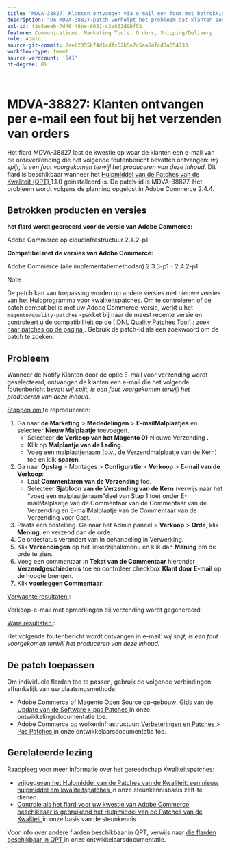 ```yaml
---
title: 'MDVA-38827: Klanten ontvangen via e-mail een fout met betrekking tot het verzenden van orders'
description: "De MDVA-38827-patch verhelpt het probleem dat klanten een e-mail met een bestelling ontvangen met het volgende foutbericht: *Er is helaas een fout opgetreden bij het genereren van deze inhoud*. Deze patch is beschikbaar wanneer [Quality Patches Tool (QPT)] (https://experienceleague.adobe.com/en/docs/commerce-operations/upgrade-guide/patches/overview) 1.1.0 is geïnstalleerd. De patch-id is MDVA-38827. Het probleem wordt volgens de planning opgelost in Adobe Commerce 2.4.4."
exl-id: f2e5aeab-7d46-46be-9631-c3a863d9bf52
feature: Communications, Marketing Tools, Orders, Shipping/Delivery
role: Admin
source-git-commit: 2aeb2355b74d1cdfc62b5e7c5aa04fcd0a654733
workflow-type: tm+mt
source-wordcount: '541'
ht-degree: 0%

---
```


# MDVA-38827: Klanten ontvangen per e-mail een fout bij het verzenden van orders

Het flard MDVA-38827 lost de kwestie op waar de klanten een e-mail van de ordeverzending die het volgende foutenbericht bevatten ontvangen: *wij spijt, is een fout voorgekomen terwijl het produceren van deze inhoud*. Dit flard is beschikbaar wanneer het [ Hulpmiddel van de Patches van de Kwaliteit (QPT) ](https://experienceleague.adobe.com/en/docs/commerce-operations/upgrade-guide/patches/overview) 1.1.0 geïnstalleerd is. De patch-id is MDVA-38827. Het probleem wordt volgens de planning opgelost in Adobe Commerce 2.4.4.

## Betrokken producten en versies

**het flard wordt gecreeerd voor de versie van Adobe Commerce:**

Adobe Commerce op cloudinfrastructuur 2.4.2-p1

**Compatibel met de versies van Adobe Commerce:**

Adobe Commerce (alle implementatiemethoden) 2.3.3-p1 - 2.4.2-p1

>[!NOTE]
>
>De patch kan van toepassing worden op andere versies met nieuwe versies van het Hulpprogramma voor kwaliteitspatches. Om te controleren of de patch compatibel is met uw Adobe Commerce-versie, werkt u het `magento/quality-patches` -pakket bij naar de meest recente versie en controleert u de compatibiliteit op de [[!DNL Quality Patches Tool] : zoek naar patches op de pagina ](https://experienceleague.adobe.com/tools/commerce-quality-patches/index.html) . Gebruik de patch-id als een zoekwoord om de patch te zoeken.

## Probleem

Wanneer de Notify Klanten door de optie E-mail voor verzending wordt geselecteerd, ontvangen de klanten een e-mail die het volgende foutenbericht bevat: *wij spijt, is een fout voorgekomen terwijl het produceren van deze inhoud*.

<u> Stappen om </u> te reproduceren:

1. Ga naar **de Marketing** > **Mededelingen** > **E-mailMalplaatjes** en selecteer **Nieuw Malplaatje** toevoegen.
   * Selecteer **de Verkoop van het Magento 0}** Nieuwe Verzending **.**
   * Klik op **Malplaatje van de Lading**.
   * Voeg een malplaatjenaam (b.v., de Verzendmalplaatje van de Kern) toe en klik **sparen**.
1. Ga naar **Opslag** > Montages > **Configuratie** > **Verkoop** > **E-mail van de Verkoop**:
   * Laat **Commentaren van de Verzending** toe.
   * Selecteer **Sjabloon van de Verzending van de Kern** (verwijs naar het &quot;voeg een malplaatjenaam&quot;deel van Stap 1 toe) onder E-mailMalplaatje van de Commentaar van de Commentaar van de Verzending en E-mailMalplaatje van de Commentaar van de Verzending voor Gast.
1. Plaats een bestelling. Ga naar het Admin paneel > **Verkoop** > **Orde**, klik **Mening**, en verzend dan de orde.
1. De ordestatus verandert van In behandeling in Verwerking.
1. Klik **Verzendingen** op het linkerzijbalkmenu en klik dan **Mening** om de orde te zien.
1. Voeg een commentaar in **Tekst van de Commentaar** hieronder **Verzendgeschiedenis** toe en controleer checkbox **Klant door E-mail** op de hoogte brengen.
1. Klik **voorleggen Commentaar**.

<u> Verwachte resultaten </u>:

Verkoop-e-mail met opmerkingen bij verzending wordt gegenereerd.

<u> Ware resultaten </u>:

Het volgende foutenbericht wordt ontvangen in e-mail: *wij spijt, is een fout voorgekomen terwijl het produceren van deze inhoud.*

## De patch toepassen

Om individuele flarden toe te passen, gebruik de volgende verbindingen afhankelijk van uw plaatsingsmethode:

* Adobe Commerce of Magento Open Source op-gebouw: [ Gids van de Update van de Software > pas Patches ](https://experienceleague.adobe.com/en/docs/commerce-operations/tools/quality-patches-tool/usage) in onze ontwikkelingsdocumentatie toe.
* Adobe Commerce op wolkeninfrastructuur: [ Verbeteringen en Patches > Pas Patches ](https://experienceleague.adobe.com/en/docs/commerce-cloud-service/user-guide/develop/upgrade/apply-patches) in onze ontwikkelaarsdocumentatie toe.

## Gerelateerde lezing

Raadpleeg voor meer informatie over het gereedschap Kwaliteitspatches:

* [ vrijgegeven het Hulpmiddel van de Patches van de Kwaliteit: een nieuw hulpmiddel om kwaliteitspatches ](/help/announcements/adobe-commerce-announcements/magento-quality-patches-released-new-tool-to-self-serve-quality-patches.md) in onze steunkennisbasis zelf-te dienen.
* [ Controle als het flard voor uw kwestie van Adobe Commerce beschikbaar is gebruikend het Hulpmiddel van de Patches van de Kwaliteit ](/help/support-tools/patches-available-in-qpt-tool/check-patch-for-magento-issue-with-magento-quality-patches.md) in onze basis van de steunkennis.

Voor info over andere flarden beschikbaar in QPT, verwijs naar [ die flarden beschikbaar in QPT ](https://experienceleague.adobe.com/tools/commerce-quality-patches/index.html) in onze ontwikkelaarsdocumentatie.
